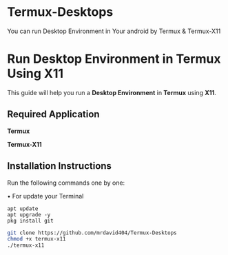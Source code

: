 # Termux-Desktops
You can run Desktop Environment in Your android by Termux &amp; Termux-X11

# Run Desktop Environment in Termux Using X11  

This guide will help you run a **Desktop Environment** in **Termux** using **X11**.  

## Required Application
**Termux**

**Termux-X11**

## Installation Instructions  

Run the following commands one by one:  

• For update your Terminal 
```
apt update 
apt upgrade -y
pkg install git
```



```bash
git clone https://github.com/mrdavid404/Termux-Desktops
chmod +x termux-x11
./termux-x11
